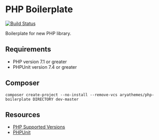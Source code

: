 # PHP Boilerplate

[![Build Status](https://travis-ci.com/aryathemes/boilerplate.svg?branch=master)](https://travis-ci.com/aryathemes/boilerplate)

Boilerplate for new PHP library.

## Requirements

* PHP version 7.1 or greater
* PHPUnit version 7.4 or greater

## Composer

    composer create-project --no-install --remove-vcs aryathemes/php-boilerplate DIRECTORY dev-master

## Resources

* [PHP Supported Versions](https://php.net/supported-versions.php)
* [PHPUnit](https://phpunit.de/)
